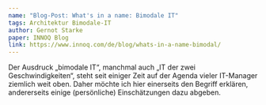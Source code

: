 ```yaml
---
name: "Blog-Post: What's in a name: Bimodale IT"
tags: Architektur Bimodale-IT
author: Gernot Starke
paper: INNOQ Blog
link: https://www.innoq.com/de/blog/whats-in-a-name-bimodal/
---
```

Der Ausdruck „bimodale IT“, manchmal auch „IT der zwei Geschwindigkeiten“, 
steht seit einiger Zeit auf der Agenda vieler IT-Manager ziemlich weit oben. 
Daher möchte ich hier einerseits den Begriff erklären, andererseits einige (persönliche) Einschätzungen dazu abgeben.